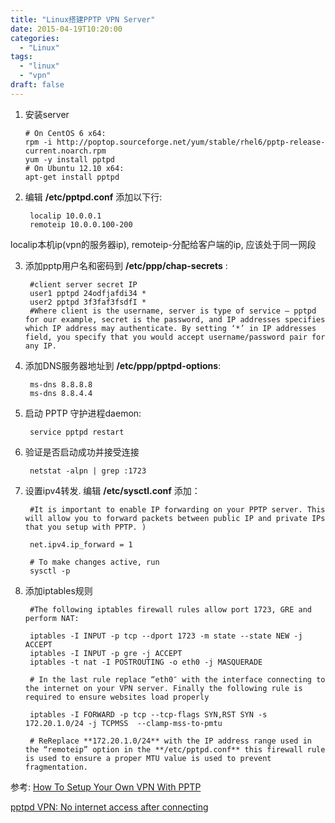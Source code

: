 ```yaml
---
title: "Linux搭建PPTP VPN Server"
date: 2015-04-19T10:20:00
categories:
  - "Linux"
tags:
  - "linux"
  - "vpn"
draft: false
---
```


1.  安装server

        # On CentOS 6 x64:
        rpm -i http://poptop.sourceforge.net/yum/stable/rhel6/pptp-release-current.noarch.rpm
        yum -y install pptpd
        # On Ubuntu 12.10 x64:
        apt-get install pptpd
  
2. 编辑 **/etc/pptpd.conf** 添加以下行:

        localip 10.0.0.1
        remoteip 10.0.0.100-200
  
localip本机ip(vpn的服务器ip), remoteip-分配给客户端的ip, 应该处于同一网段

3. 添加pptp用户名和密码到 **/etc/ppp/chap-secrets** :

        #client server secret IP
        user1 pptpd 24odfjafdi34 *
        user2 pptpd 3f3faf3fsdfI *
        #Where client is the username, server is type of service – pptpd for our example, secret is the password, and IP addresses specifies which IP address may authenticate. By setting ‘*’ in IP addresses field, you specify that you would accept username/password pair for any IP.  

4. 添加DNS服务器地址到 **/etc/ppp/pptpd-options**:

        ms-dns 8.8.8.8
        ms-dns 8.8.4.4

5. 启动 PPTP 守护进程daemon:

        service pptpd restart

6. 验证是否启动成功并接受连接

        netstat -alpn | grep :1723

7. 设置ipv4转发. 编辑 **/etc/sysctl.conf** 添加：
        
        #It is important to enable IP forwarding on your PPTP server. This will allow you to forward packets between public IP and private IPs that you setup with PPTP. )
        
        net.ipv4.ip_forward = 1

        # To make changes active, run 
        sysctl -p

8. 添加iptables规则

        #The following iptables firewall rules allow port 1723, GRE and perform NAT:

        iptables -I INPUT -p tcp --dport 1723 -m state --state NEW -j ACCEPT
        iptables -I INPUT -p gre -j ACCEPT
        iptables -t nat -I POSTROUTING -o eth0 -j MASQUERADE

        # In the last rule replace “eth0″ with the interface connecting to the internet on your VPN server. Finally the following rule is required to ensure websites load properly

        iptables -I FORWARD -p tcp --tcp-flags SYN,RST SYN -s 172.20.1.0/24 -j TCPMSS  --clamp-mss-to-pmtu
  
        # ReReplace **172.20.1.0/24** with the IP address range used in the “remoteip” option in the **/etc/pptpd.conf** this firewall rule is used to ensure a proper MTU value is used to prevent fragmentation.


参考:
[How To Setup Your Own VPN With PPTP](https://www.digitalocean.com/community/tutorials/how-to-setup-your-own-vpn-with-pptp)

[pptpd VPN: No internet access after connecting](http://askubuntu.com/questions/492923/pptpd-vpn-no-internet-access-after-connecting)
